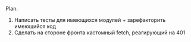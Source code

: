 Plan:
1) Написать тесты для имеющихся модулей + зарефакторить имеющийся код
2) Сделать на стороне фронта кастомный fetch, реагирующий на 401